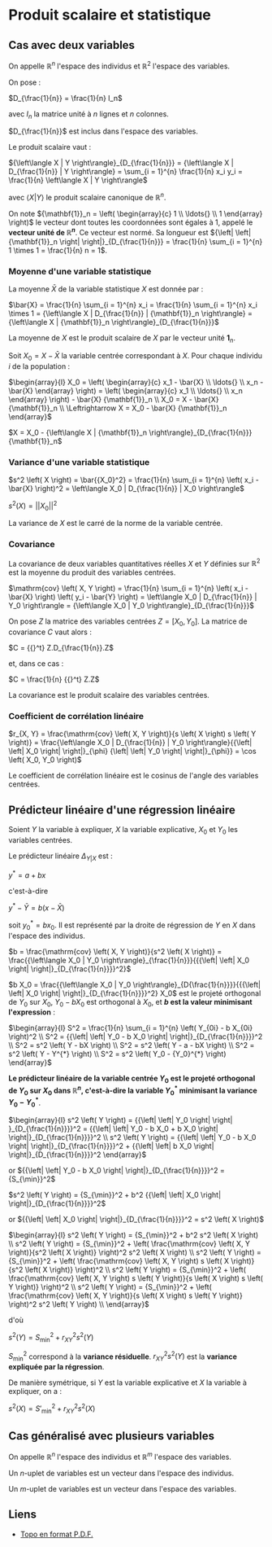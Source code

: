 # Produit scalaire et statistique

## Cas avec deux variables

On appelle $\mathbb{R}^n$ l'espace des individus et $\mathbb{R}^2$ l'espace des variables.

On pose :

$D_{\frac{1}{n}} = \frac{1}{n} I_n$

avec $I_n$ la matrice unité à $n$ lignes et $n$ colonnes.

$D_{\frac{1}{n}}$ est inclus dans l'espace des variables.

Le produit scalaire vaut :

${\left\langle X | Y \right\rangle}_{D_{\frac{1}{n}}} = {\left\langle X | D_{\frac{1}{n}} | Y \right\rangle} = \sum_{i = 1}^{n} \frac{1}{n} x_i y_i = \frac{1}{n} \left\langle X | Y \right\rangle$

avec $\left\langle X | Y \right\rangle$ le produit scalaire canonique de $\mathbb{R}^n$.

On note ${\mathbf{1}}_n = \left( \begin{array}{c} 1 \\ \ldots{} \\ 1 \end{array} \right)$ le vecteur dont toutes les coordonnées sont égales à 1, appelé le **vecteur unité de $\mathbb{R}^n$**. Ce vecteur est normé. Sa longueur est ${\left| \left| {\mathbf{1}}_n \right| \right|}_{D_{\frac{1}{n}}} = \frac{1}{n} \sum_{i = 1}^{n} 1 \times 1 = \frac{1}{n} n = 1$.

### Moyenne d'une variable statistique

La moyenne $\bar{X}$ de la variable statistique $X$ est donnée par :

$\bar{X} = \frac{1}{n} \sum_{i = 1}^{n} x_i = \frac{1}{n} \sum_{i = 1}^{n} x_i \times 1 = {\left\langle X | D_{\frac{1}{n}} | {\mathbf{1}}_n \right\rangle} = {\left\langle X | {\mathbf{1}}_n \right\rangle}_{D_{\frac{1}{n}}}$

La moyenne de $X$ est le produit scalaire de $X$ par le vecteur unité ${\mathbf{1}}_n$.

Soit $X_0 = X - \bar{X}$ la variable centrée correspondant à $X$. Pour chaque individu $i$ de la population :

$\begin{array}{l} X_0 = \left( \begin{array}{c} x_1 - \bar{X} \\ \ldots{} \\ x_n - \bar{X} \end{array} \right) = \left( \begin{array}{c} x_1 \\ \ldots{} \\ x_n \end{array} \right) - \bar{X} {\mathbf{1}}_n \\ X_0 = X - \bar{X} {\mathbf{1}}_n \\ \Leftrightarrow X = X_0 - \bar{X} {\mathbf{1}}_n \end{array}$

$X = X_0 - {\left\langle X | {\mathbf{1}}_n \right\rangle}_{D_{\frac{1}{n}}} {\mathbf{1}}_n$

### Variance d'une variable statistique

$s^2 \left( X \right) = \bar{{X_0}^2} = \frac{1}{n} \sum_{i = 1}^{n} \left( x_i - \bar{X} \right)^2 = \left\langle X_0 | D_{\frac{1}{n}} | X_0 \right\rangle$

$s^2 \left( X \right) = \left| \left| X_0 \right| \right|^2$

La variance de $X$ est le carré de la norme de la variable centrée.

### Covariance

La covariance de deux variables quantitatives réelles $X$ et $Y$ définies sur $\mathbb{R}^2$ est la moyenne du produit des variables centrées.

$\mathrm{cov} \left( X, Y \right) = \frac{1}{n} \sum_{i = 1}^{n} \left( x_i - \bar{X} \right) \left( y_i - \bar{Y} \right) = \left\langle X_0 | D_{\frac{1}{n}} | Y_0 \right\rangle = {\left\langle X_0 | Y_0 \right\rangle}_{D_{\frac{1}{n}}}$

On pose $Z$ la matrice des variables centrées $Z = \left[ X_0, Y_0 \right]$. La matrice de covariance $C$ vaut alors :

$C = {{}^t} Z.D_{\frac{1}{n}}.Z$

et, dans ce cas :

$C = \frac{1}{n} {{}^t} Z.Z$

La covariance est le produit scalaire des variables centrées.

### Coefficient de corrélation linéaire

$r_{X, Y} = \frac{\mathrm{cov} \left( X, Y \right)}{s \left( X \right) s \left( Y \right)} = \frac{\left\langle X_0 | D_{\frac{1}{n}} | Y_0 \right\rangle}{{\left| \left| X_0 \right| \right|}_{\phi} {\left| \left| Y_0 \right| \right|}_{\phi}} = \cos \left( X_0, Y_0 \right)$

Le coefficient de corrélation linéaire est le cosinus de l'angle des variables centrées.

## Prédicteur linéaire d'une régression linéaire

Soient $Y$ la variable à expliquer, $X$ la variable explicative, $X_0$ et $Y_0$ les variables centrées.

Le prédicteur linéaire ${\Delta}_{Y | X}$ est :

$y^{*} = a + bx$

c'est-à-dire

$y^{*} - \bar{Y} = b \left( x - \bar{X} \right)$

soit ${y_0}^{*} = b x_0$. Il est représenté par la droite de régression de $Y$ en $X$ dans l'espace des individus.

$b = \frac{\mathrm{cov} \left( X, Y \right)}{s^2 \left( X \right)} = \frac{{\left\langle X_0 | Y_0 \right\rangle}_{\frac{1}{n}}}{{{\left| \left| X_0 \right| \right|}_{D_{\frac{1}{n}}}}^2}$

$b X_0 = \frac{{\left\langle X_0 | Y_0 \right\rangle}_{D{\frac{1}{n}}}}{{{\left| \left| X_0 \right| \right|}_{D_{\frac{1}{n}}}}^2} X_0$ est le projeté orthogonal de $Y_0$ sur $X_0$, $Y_0 - b X_0$ est orthogonal à $X_0$, et **$b$ est la valeur minimisant l'expression** :

$\begin{array}{l} S^2 = \frac{1}{n} \sum_{i = 1}^{n} \left( Y_{0i} - b X_{0i} \right)^2 \\ S^2 = {{\left| \left| Y_0 - b X_0 \right| \right|}_{D_{\frac{1}{n}}}}^2 \\ S^2 = s^2 \left( Y - bX \right) \\ S^2 = s^2 \left( Y - a - bX \right) \\ S^2 = s^2 \left( Y - Y^{*} \right) \\ S^2 = s^2 \left( Y_0 - {Y_0}^{*} \right)  \end{array}$

**Le prédicteur linéaire de la variable centrée $Y_0$ est le projeté orthogonal de $Y_0$ sur $X_0$ dans $\mathbb{R}^n$, c'est-à-dire la variable ${Y_0}^{*}$ minimisant la variance $Y_0 - {Y_0}^{*}$**.

$\begin{array}{l} s^2 \left( Y \right) = {{\left| \left| Y_0 \right| \right| }_{D_{\frac{1}{n}}}}^2 = {{\left| \left| Y_0 - b X_0 + b X_0 \right| \right|}_{D_{\frac{1}{n}}}}^2 \\ s^2 \left( Y \right) = {{\left| \left| Y_0 - b X_0 \right| \right|}_{D_{\frac{1}{n}}}}^2 + {{\left| \left| b X_0 \right| \right|}_{D_{\frac{1}{n}}}}^2 \end{array}$

or ${{\left| \left| Y_0 - b X_0 \right| \right|}_{D_{\frac{1}{n}}}}^2 = {S_{\min}}^2$ 

$s^2 \left( Y \right) = {S_{\min}}^2 + b^2 {{\left| \left| X_0 \right| \right|}_{D_{\frac{1}{n}}}}^2$

or ${{\left| \left| X_0 \right| \right|}_{D_{\frac{1}{n}}}}^2 = s^2 \left( X \right)$

$\begin{array}{l} s^2 \left( Y \right) = {S_{\min}}^2 + b^2 s^2 \left( X \right) \\ s^2 \left( Y \right) = {S_{\min}}^2 + \left( \frac{\mathrm{cov} \left( X, Y \right)}{s^2 \left( X \right)} \right)^2 s^2 \left( X \right) \\ s^2 \left( Y \right) = {S_{\min}}^2 + \left( \frac{\mathrm{cov} \left( X, Y \right) s \left( X \right)}{s^2 \left( X \right)} \right)^2 \\ s^2 \left( Y \right) = {S_{\min}}^2 + \left( \frac{\mathrm{cov} \left( X, Y \right) s \left( Y \right)}{s \left( X \right) s \left( Y \right)} \right)^2 \\ s^2 \left( Y \right) = {S_{\min}}^2 + \left( \frac{\mathrm{cov} \left( X, Y \right)}{s \left( X \right) s \left( Y \right)} \right)^2 s^2 \left( Y \right) \\ \end{array}$

d'où

$s^2 \left( Y \right) = {S_{\min}}^2 + {r_{XY}}^2 s^2 \left( Y \right)$

${S_{\min}}^2$ correspond à la **variance résiduelle**. ${r_{XY}}^2 s^2 \left( Y \right)$ est la **variance expliquée par la régression**.
	
De manière symétrique, si $Y$ est la variable explicative et $X$ la variable à expliquer, on a :

$s^2 \left( X \right) = {S'_{\min}}^2 + {r_{XY}}^2 s^2 \left( X \right)$

## Cas généralisé avec plusieurs variables

On appelle $\mathbb{R}^n$ l'espace des individus et $\mathbb{R}^m$ l'espace des variables.

Un $n$-uplet de variables est un vecteur dans l'espace des individus.

Un $m$-uplet de variables est un vecteur dans l'espace des variables.

## Liens

- [Topo en format P.D.F.](./PDF/07-Produit-scalaire-et-statistique.pdf)
